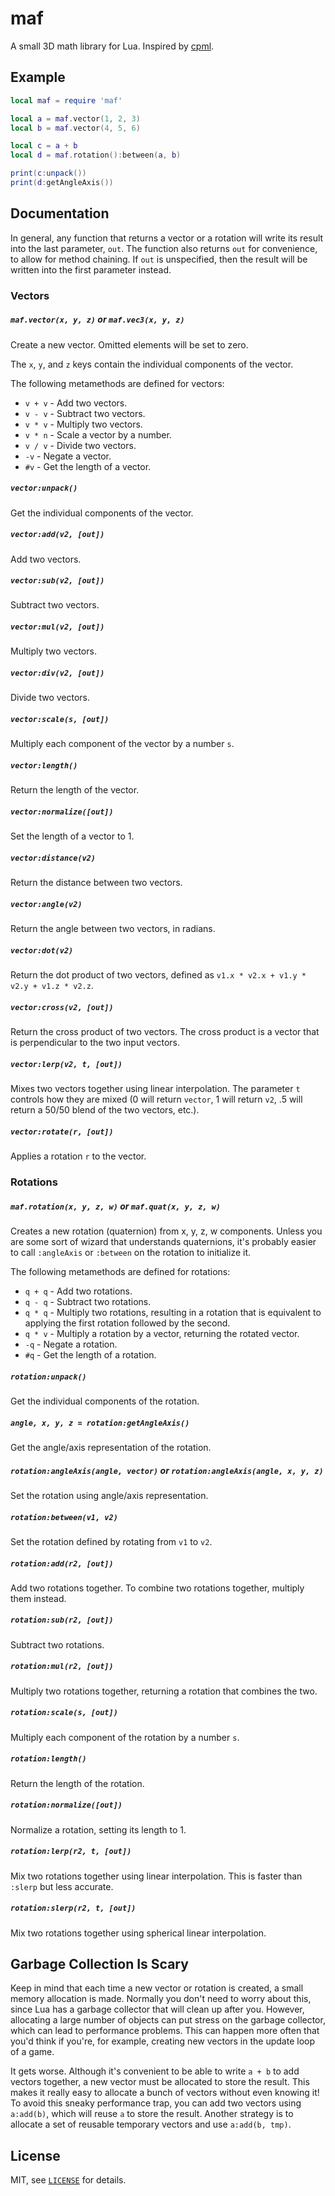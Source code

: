 maf
===

A small 3D math library for Lua.  Inspired by [cpml](https://github.com/excessive/cpml).

Example
---

```lua
local maf = require 'maf'

local a = maf.vector(1, 2, 3)
local b = maf.vector(4, 5, 6)

local c = a + b
local d = maf.rotation():between(a, b)

print(c:unpack())
print(d:getAngleAxis())
```

Documentation
---

In general, any function that returns a vector or a rotation will write its result into the last
parameter, `out`.  The function also returns `out` for convenience, to allow for method chaining.
If `out` is unspecified, then the result will be written into the first parameter instead.

### Vectors

##### `maf.vector(x, y, z)` or `maf.vec3(x, y, z)`

Create a new vector.  Omitted elements will be set to zero.

The `x`, `y`, and `z` keys contain the individual components of the vector.

The following metamethods are defined for vectors:

- `v + v` - Add two vectors.
- `v - v` - Subtract two vectors.
- `v * v` - Multiply two vectors.
- `v * n` - Scale a vector by a number.
- `v / v` - Divide two vectors.
- `-v` - Negate a vector.
- `#v` - Get the length of a vector.

##### `vector:unpack()`

Get the individual components of the vector.

##### `vector:add(v2, [out])`

Add two vectors.

##### `vector:sub(v2, [out])`

Subtract two vectors.

##### `vector:mul(v2, [out])`

Multiply two vectors.

##### `vector:div(v2, [out])`

Divide two vectors.

##### `vector:scale(s, [out])`

Multiply each component of the vector by a number `s`.

##### `vector:length()`

Return the length of the vector.

##### `vector:normalize([out])`

Set the length of a vector to 1.

##### `vector:distance(v2)`

Return the distance between two vectors.

##### `vector:angle(v2)`

Return the angle between two vectors, in radians.

##### `vector:dot(v2)`

Return the dot product of two vectors, defined as `v1.x * v2.x + v1.y * v2.y + v1.z * v2.z`.

##### `vector:cross(v2, [out])`

Return the cross product of two vectors.  The cross product is a vector that is perpendicular to the
two input vectors.

##### `vector:lerp(v2, t, [out])`

Mixes two vectors together using linear interpolation.  The parameter `t` controls how they are
mixed (0 will return `vector`, 1 will return `v2`, .5 will return a 50/50 blend of the two vectors,
etc.).

##### `vector:rotate(r, [out])`

Applies a rotation `r` to the vector.

### Rotations

##### `maf.rotation(x, y, z, w)` or `maf.quat(x, y, z, w)`

Creates a new rotation (quaternion) from x, y, z, w components.  Unless you are some sort of wizard
that understands quaternions, it's probably easier to call `:angleAxis` or `:between` on the
rotation to initialize it.

The following metamethods are defined for rotations:

- `q + q` - Add two rotations.
- `q - q` - Subtract two rotations.
- `q * q` - Multiply two rotations, resulting in a rotation that is equivalent to applying the first
  rotation followed by the second.
- `q * v` - Multiply a rotation by a vector, returning the rotated vector.
- `-q` - Negate a rotation.
- `#q` - Get the length of a rotation.

##### `rotation:unpack()`

Get the individual components of the rotation.

##### `angle, x, y, z = rotation:getAngleAxis()`

Get the angle/axis representation of the rotation.

##### `rotation:angleAxis(angle, vector)` or `rotation:angleAxis(angle, x, y, z)`

Set the rotation using angle/axis representation.

##### `rotation:between(v1, v2)`

Set the rotation defined by rotating from `v1` to `v2`.

##### `rotation:add(r2, [out])`

Add two rotations together.  To combine two rotations together, multiply them instead.

##### `rotation:sub(r2, [out])`

Subtract two rotations.

##### `rotation:mul(r2, [out])`

Multiply two rotations together, returning a rotation that combines the two.

##### `rotation:scale(s, [out])`

Multiply each component of the rotation by a number `s`.

##### `rotation:length()`

Return the length of the rotation.

##### `rotation:normalize([out])`

Normalize a rotation, setting its length to 1.

##### `rotation:lerp(r2, t, [out])`

Mix two rotations together using linear interpolation.  This is faster than `:slerp` but less
accurate.

##### `rotation:slerp(r2, t, [out])`

Mix two rotations together using spherical linear interpolation.

Garbage Collection Is Scary
---

Keep in mind that each time a new vector or rotation is created, a small memory allocation is made.
Normally you don't need to worry about this, since Lua has a garbage collector that will clean up
after you.  However, allocating a large number of objects can put stress on the garbage collector,
which can lead to performance problems.  This can happen more often that you'd think if you're, for
example, creating new vectors in the update loop of a game.

It gets worse.  Although it's convenient to be able to write `a + b` to add vectors together, a new
vector must be allocated to store the result.  This makes it really easy to allocate a bunch of
vectors without even knowing it!  To avoid this sneaky performance trap, you can add two vectors
using `a:add(b)`, which will reuse `a` to store the result.  Another strategy is to allocate a set
of reusable temporary vectors and use `a:add(b, tmp)`.

License
---

MIT, see [`LICENSE`](LICENSE) for details.
